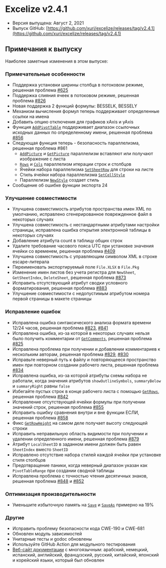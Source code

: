 # Excelize v2.4.1

* Версия выпущена: Август 2, 2021
* Выпуск GitHub: [https://github.com/xuri/excelize/releases/tag/v2.4.1](https://github.com/xuri/excelize/releases/tag/v2.4.1)

## Примечания к выпуску

Наиболее заметные изменения в этом выпуске:

### Примечательные особенности

* Поддержка установки ширины столбца в потоковом режиме, решенная проблема [#625](https://github.com/xuri/excelize/issues/625)
* Поддержка слияния ячеек в потоковом режиме, решенная проблема [#826](https://github.com/xuri/excelize/issues/826)
* Новая поддержка 2 функций формулы: BESSELK, BESSELY
* Механизм вычисления формул теперь поддерживает определенные ссылки на имена
* Добавить опцию отключения для графиков xAxis и yAxis
* Функция [`AddPivotTable`](https://pkg.go.dev/github.com/360EntSecGroup-Skylar/excelize/v2@v2.4.1#File.AddPivotTable) поддерживает диапазон ссылочных исходных данных по определенному имени, решенная проблема [#856](https://github.com/xuri/excelize/issues/856)
* Следующая функция теперь - безопасность параллелизма, решенная проблема #861
  * [`AddPicture`](https://pkg.go.dev/github.com/360EntSecGroup-Skylar/excelize/v2@v2.4.1#File.AddPicture) и [`GetPicture`](https://pkg.go.dev/github.com/360EntSecGroup-Skylar/excelize/v2@v2.4.1#File.GetPicture) параллелизм вставляют или получают изображение с листа
  * [`Rows`](https://pkg.go.dev/github.com/360EntSecGroup-Skylar/excelize/v2@v2.4.1#File.Rows) и [`Cols`](https://pkg.go.dev/github.com/360EntSecGroup-Skylar/excelize/v2@v2.4.1#File.Cols) параллелизм итерации строк и столбцов
  * Ячейки набора параллелизма [`SetSheetRow`](https://pkg.go.dev/github.com/360EntSecGroup-Skylar/excelize/v2@v2.4.1#File.SetSheetRow) для строки на листе
  * Стиль ячейки набора параллелизма [`SetCellStyle`](https://pkg.go.dev/github.com/360EntSecGroup-Skylar/excelize/v2@v2.4.1#File.SetCellStyle)
  * Параллелизм [`NewStyle`](https://pkg.go.dev/github.com/360EntSecGroup-Skylar/excelize/v2@v2.4.1#File.NewStyle) создает стиль
* Сообщение об ошибке функции экспорта 24

### Улучшение совместимости

* Улучшена совместимость атрибутов пространства имен XML по умолчанию, исправлено сгенерированное поврежденное файл в некоторых случаях
* Улучшена совместимость с нестандартными атрибутами настройки страницы, исправлена ошибка открытия электронной таблицы в некоторых случаях
* Добавление атрибута count в таблицу общих строк
* Удалите требование часового пояса UTC при установке значения ячейки со временем, решенная проблема [#409](https://github.com/xuri/excelize/issues/409)
* Улучшена совместимость с управляющим символом XML в строке escape-литерала
* Переименовать экспортируемый поле `File.XLSX` в `File.Pkg`
* Изменение имен листов без учета регистра для `NewSheet`, `GetSheetIndex`, `DeleteSheet`, решенная проблема [#873](https://github.com/xuri/excelize/issues/873)
* Исправить отсутствующий атрибут сводки условного форматирования, решенная проблема [#883](https://github.com/xuri/excelize/issues/883)
* Улучшение совместимости с недопустимым атрибутом номера первой страницы в макете страницы

### Исправление ошибок

* Исправлена ошибка синтаксического анализа формата времени 12/24 часов, решенная проблема [#823](https://github.com/xuri/excelize/issues/823), [#841](https://github.com/xuri/excelize/issues/841)
* Исправлена ошибка, из-за которой в некоторых случаях нельзя было получить комментарии от [`GetComments`](https://pkg.go.dev/github.com/360EntSecGroup-Skylar/excelize/v2@v2.4.1#File.GetComments), решенная проблема [#825](https://github.com/xuri/excelize/issues/825)
* Исправлена проблема при получении и добавлении комментариев к нескольким авторам, решенная проблема [#829](https://github.com/xuri/excelize/issues/829), [#830](https://github.com/xuri/excelize/issues/830)
* Исправьте неверный путь к файлу и повторяющееся пространство имен при повторном создании рабочего листа, решенная проблема [#834](https://github.com/xuri/excelize/issues/834)
* Исправлена ошибка, из-за которой атрибуты схемы набора не работали, когда значения атрибутов `showOutlineSymbols`, `summaryBelow` и `summaryRight` равны `false`
* Избегайте пустых строк в конце рабочего листа с помощью [`GetRows`](https://pkg.go.dev/github.com/360EntSecGroup-Skylar/excelize/v2@v2.4.1#File.GetRows), решенная проблема [#842](https://github.com/xuri/excelize/issues/842)
* Исправление отсутствующей ячейки формулы при получении значений строк, решенная проблема [#855](https://github.com/xuri/excelize/issues/855)
* Исправить ошибку сравнения внутри и вне функции ЕСЛИ, решенная проблема [#858](https://github.com/xuri/excelize/issues/858)
* Фикс [`GetRowHeight`](https://pkg.go.dev/github.com/360EntSecGroup-Skylar/excelize/v2@v2.4.1#File.GetRowHeight) на самом деле получает высоту следующей строки
* Исправить неправильную область видимости при получении и удалении определенного имени, решенная проблема [#879](https://github.com/xuri/excelize/issues/879)
* Атрибут `LocalSheetID` в заданном имени должен быть равен `SheetIndex` вместо `SheetID`
* Исправлено отсутствие набора стилей каждой ячейки при установке стиля столбцов
* Предотвращение паники, когда неверный диапазон указан как `PivotTableRange` при создании сводной таблицы
* Исправлена проблема с точностью чтения десятичных знаков, решенная проблема [#848](https://github.com/xuri/excelize/issues/848) и [#852](https://github.com/xuri/excelize/issues/852)

### Оптимизация производительности

* Уменьшите избыточную память на [`Save`](https://pkg.go.dev/github.com/360EntSecGroup-Skylar/excelize/v2@v2.4.1#File.Save) и [`SaveAs`](https://pkg.go.dev/github.com/360EntSecGroup-Skylar/excelize/v2@v2.4.1#File.SaveAs) примерно на 19%

### Другие

* Исправить проблему безопасности кода CWE-190 и CWE-681
* Обновлен модуль зависимостей
* Унитарные тесты и godoc обновлены
* Используйте GitHub Action для модульного тестирования
* [Веб-сайт документации](https://xuri.me/excelize) с многоязычным: арабский, немецкий, испанский, английский, французский, русский, китайский, японский и корейский языки, который был обновлен
